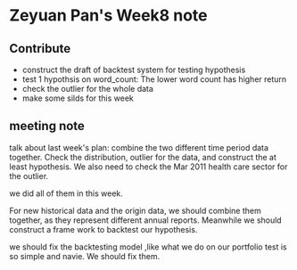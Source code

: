 # Zeyuan Pan's Week8 note
## Contribute
- construct the draft of backtest system for testing hypothesis
- test 1 hypothsis on word_count: The lower word count has higher return
- check the outlier for the whole data 
- make some silds for this week

## meeting note
talk about last week's plan:
combine the two different time period data together.
Check the distribution, outlier for the data, and construct the at least hypothesis.
We also need to check the Mar 2011 health care sector for the outlier.

we did all of them in this week.

For new historical data and the origin data, we should combine them together, as they represent different annual reports.
Meanwhile we should construct a frame work to backtest our hypothesis.

we should fix the backtesting model ,like what we do on our portfolio test is so simple and navie. We should fix them.


